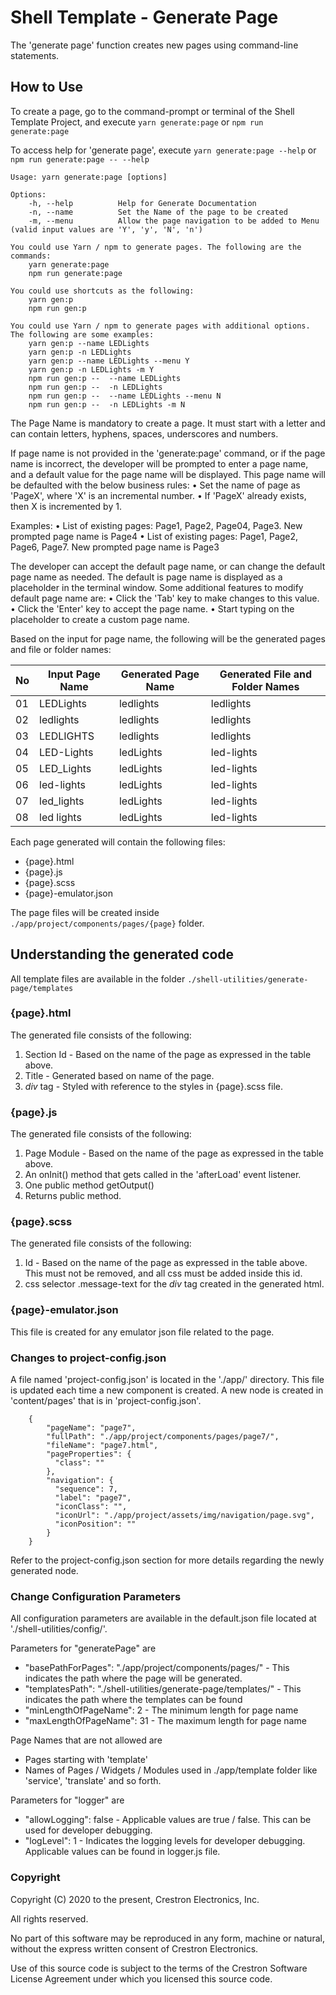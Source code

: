 # Shell Template - Generate Page

The 'generate page' function creates new pages using command-line statements.


## How to Use
To create a page, go to the command-prompt or terminal of the Shell Template Project, and execute `yarn generate:page` or `npm run generate:page`

To access help for 'generate page', execute `yarn generate:page --help` or `npm run generate:page -- --help`

```
Usage: yarn generate:page [options]

Options:
    -h, --help          Help for Generate Documentation
    -n, --name          Set the Name of the page to be created
    -m, --menu          Allow the page navigation to be added to Menu (valid input values are 'Y', 'y', 'N', 'n')

You could use Yarn / npm to generate pages. The following are the commands:
    yarn generate:page
    npm run generate:page

You could use shortcuts as the following:
    yarn gen:p
    npm run gen:p

You could use Yarn / npm to generate pages with additional options. The following are some examples:
    yarn gen:p --name LEDLights
    yarn gen:p -n LEDLights
    yarn gen:p --name LEDLights --menu Y
    yarn gen:p -n LEDLights -m Y
    npm run gen:p --  --name LEDLights
    npm run gen:p --  -n LEDLights
    npm run gen:p --  --name LEDLights --menu N
    npm run gen:p --  -n LEDLights -m N
```

The Page Name is mandatory to create a page. It must start with a letter and can contain letters, hyphens, spaces, underscores and numbers. 

If page name is not provided in the 'generate:page' command, or if the page name is incorrect, the developer will be prompted to enter a page name, and a default value for the page name will be displayed. This page name will be defaulted with the below business rules:
    • Set the name of page as 'PageX', where 'X' is an incremental number.
    • If 'PageX' already exists, then X is incremented by 1.

Examples:
	• List of existing pages: Page1, Page2, Page04, Page3. New prompted page name is Page4
	• List of existing pages: Page1, Page2, Page6, Page7. New prompted page name is Page3

The developer can accept the default page name, or can change the default page name as needed. The default is page name is displayed as a placeholder in the terminal window. Some additional features to modify default page name are:
    • Click the 'Tab' key to make changes to this value. 
    • Click the 'Enter' key to accept the page name.
    • Start typing on the placeholder to create a custom page name.

Based on the input for page name, the following will be the generated pages and file or folder names:

| No | Input Page Name      | Generated Page Name       | Generated File and Folder Names |
| -- | -------------------- | ------------------------- | ------------------------------- |
| 01 | LEDLights            | ledlights                 | ledlights                       |
| 02 | ledlights            | ledlights                 | ledlights                       |
| 03 | LEDLIGHTS            | ledlights                 | ledlights                       |
| 04 | LED-Lights           | ledLights                 | led-lights                      |
| 05 | LED_Lights           | ledLights                 | led-lights                      |
| 06 | led-lights           | ledLights                 | led-lights                      |
| 07 | led_lights           | ledLights                 | led-lights                      |
| 08 | led lights           | ledLights                 | led-lights                      |

Each page generated will contain the following files:
- {page}.html
- {page}.js
- {page}.scss
- {page}-emulator.json

The page files will be created inside `./app/project/components/pages/{page}` folder. 

## Understanding the generated code

All template files are available in the folder `./shell-utilities/generate-page/templates`

### {page}.html
The generated file consists of the following:
1. Section Id - Based on the name of the page as expressed in the table above.
2. Title - Generated based on name of the page.
3. *div* tag - Styled with reference to the styles in {page}.scss file.

### {page}.js
The generated file consists of the following:
1. Page Module - Based on the name of the page as expressed in the table above.
2. An onInit() method that gets called in the 'afterLoad' event listener.
3. One public method getOutput()
4. Returns public method.

### {page}.scss
The generated file consists of the following:
1. Id - Based on the name of the page as expressed in the table above. This must not be removed, and all css must be added inside this id.
2. css selector .message-text for the *div* tag created in the generated html.

### {page}-emulator.json
This file is created for any emulator json file related to the page.


### Changes to project-config.json
A file named 'project-config.json' is located in the './app/' directory. This file is updated each time a new component is created. A new node is created in 'content/pages' that is in 'project-config.json'. 

```
    {
        "pageName": "page7",
        "fullPath": "./app/project/components/pages/page7/",
        "fileName": "page7.html",
        "pageProperties": {
          "class": ""
        },
        "navigation": {
          "sequence": 7,
          "label": "page7",
          "iconClass": "",
          "iconUrl": "./app/project/assets/img/navigation/page.svg",
          "iconPosition": ""
        }
    }
```

Refer to the project-config.json section for more details regarding the newly generated node.


### Change Configuration Parameters

All configuration parameters are available in the default.json file located at './shell-utilities/config/'.

Parameters for "generatePage" are
- "basePathForPages": "./app/project/components/pages/" - This indicates the path where the page will be generated.
- "templatesPath": "./shell-utilities/generate-page/templates/" - This indicates the path where the templates can be found
- "minLengthOfPageName": 2 - The minimum length for page name
- "maxLengthOfPageName": 31 - The maximum length for page name

Page Names that are not allowed are
- Pages starting with 'template'
- Names of Pages / Widgets / Modules used in ./app/template folder like 'service', 'translate' and so forth.
	
Parameters for "logger" are
- "allowLogging": false - Applicable values are true / false. This can be used for developer debugging.
- "logLevel": 1 - Indicates the logging levels for developer debugging. Applicable values can be found in logger.js file. 


### Copyright
Copyright (C) 2020 to the present, Crestron Electronics, Inc.

All rights reserved.

No part of this software may be reproduced in any form, machine
or natural, without the express written consent of Crestron Electronics.

Use of this source code is subject to the terms of the Crestron Software License Agreement 
under which you licensed this source code. 
